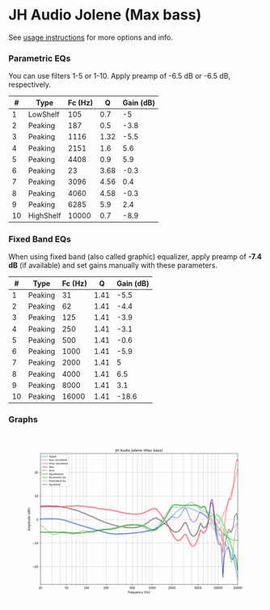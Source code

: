# JH Audio Jolene (Max bass)
See [usage instructions](https://github.com/jaakkopasanen/AutoEq#usage) for more options and info.

### Parametric EQs
You can use filters 1-5 or 1-10. Apply preamp of -6.5 dB or -6.5 dB, respectively.

|   # | Type      |   Fc (Hz) |    Q |   Gain (dB) |
|-----|-----------|-----------|------|-------------|
|   1 | LowShelf  |       105 | 0.7  |        -5   |
|   2 | Peaking   |       187 | 0.5  |        -3.8 |
|   3 | Peaking   |      1116 | 1.32 |        -5.5 |
|   4 | Peaking   |      2151 | 1.6  |         5.6 |
|   5 | Peaking   |      4408 | 0.9  |         5.9 |
|   6 | Peaking   |        23 | 3.68 |        -0.3 |
|   7 | Peaking   |      3096 | 4.56 |         0.4 |
|   8 | Peaking   |      4060 | 4.58 |        -0.3 |
|   9 | Peaking   |      6285 | 5.9  |         2.4 |
|  10 | HighShelf |     10000 | 0.7  |        -8.9 |

### Fixed Band EQs
When using fixed band (also called graphic) equalizer, apply preamp of **-7.4 dB** (if available) and set gains manually with these parameters.

|   # | Type    |   Fc (Hz) |    Q |   Gain (dB) |
|-----|---------|-----------|------|-------------|
|   1 | Peaking |        31 | 1.41 |        -5.5 |
|   2 | Peaking |        62 | 1.41 |        -4.4 |
|   3 | Peaking |       125 | 1.41 |        -3.9 |
|   4 | Peaking |       250 | 1.41 |        -3.1 |
|   5 | Peaking |       500 | 1.41 |        -0.6 |
|   6 | Peaking |      1000 | 1.41 |        -5.9 |
|   7 | Peaking |      2000 | 1.41 |         5   |
|   8 | Peaking |      4000 | 1.41 |         6.5 |
|   9 | Peaking |      8000 | 1.41 |         3.1 |
|  10 | Peaking |     16000 | 1.41 |       -18.6 |

### Graphs
![](./JH%20Audio%20Jolene%20(Max%20bass).png)
